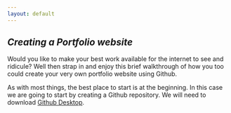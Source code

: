 ```yaml
---
layout: default
---
```



## *Creating a Portfolio website*

Would you like to make your best work available for the internet to see and ridicule? Well then strap in and
enjoy this brief walkthrough of how you too could create your very own portfolio website using Github.

As with most things, the best place to start is at the beginning. In this case we are going to start by
creating a Github repository.  We will need to download [Github Desktop](www.github.com).


